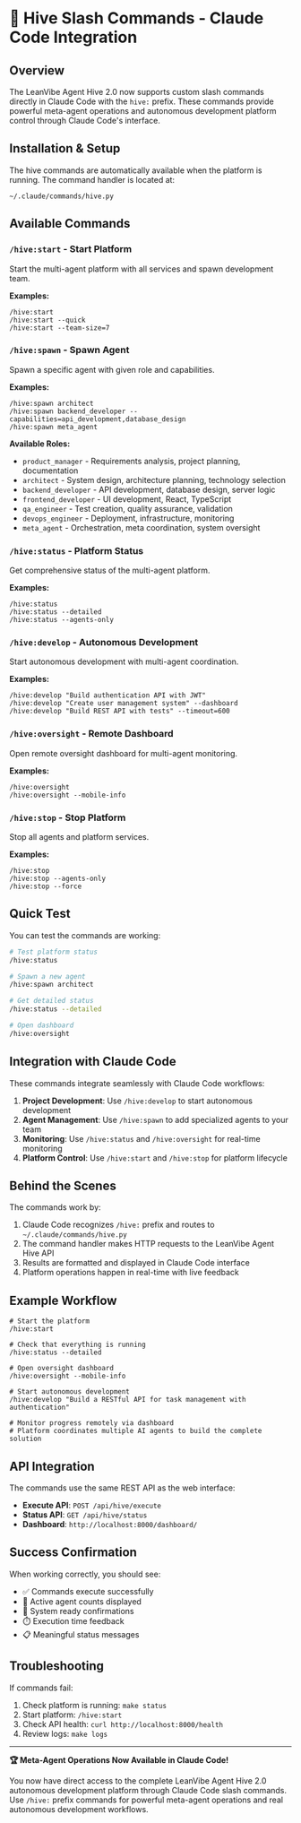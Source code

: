# 🤖 Hive Slash Commands - Claude Code Integration

## Overview

The LeanVibe Agent Hive 2.0 now supports custom slash commands directly in Claude Code with the `hive:` prefix. These commands provide powerful meta-agent operations and autonomous development platform control through Claude Code's interface.

## Installation & Setup

The hive commands are automatically available when the platform is running. The command handler is located at:
```
~/.claude/commands/hive.py
```

## Available Commands

### `/hive:start` - Start Platform
Start the multi-agent platform with all services and spawn development team.

**Examples:**
```
/hive:start
/hive:start --quick
/hive:start --team-size=7
```

### `/hive:spawn` - Spawn Agent
Spawn a specific agent with given role and capabilities.

**Examples:**
```
/hive:spawn architect
/hive:spawn backend_developer --capabilities=api_development,database_design
/hive:spawn meta_agent
```

**Available Roles:**
- `product_manager` - Requirements analysis, project planning, documentation
- `architect` - System design, architecture planning, technology selection
- `backend_developer` - API development, database design, server logic
- `frontend_developer` - UI development, React, TypeScript
- `qa_engineer` - Test creation, quality assurance, validation
- `devops_engineer` - Deployment, infrastructure, monitoring
- `meta_agent` - Orchestration, meta coordination, system oversight

### `/hive:status` - Platform Status
Get comprehensive status of the multi-agent platform.

**Examples:**
```
/hive:status
/hive:status --detailed
/hive:status --agents-only
```

### `/hive:develop` - Autonomous Development
Start autonomous development with multi-agent coordination.

**Examples:**
```
/hive:develop "Build authentication API with JWT"
/hive:develop "Create user management system" --dashboard
/hive:develop "Build REST API with tests" --timeout=600
```

### `/hive:oversight` - Remote Dashboard
Open remote oversight dashboard for multi-agent monitoring.

**Examples:**
```
/hive:oversight
/hive:oversight --mobile-info
```

### `/hive:stop` - Stop Platform
Stop all agents and platform services.

**Examples:**
```
/hive:stop
/hive:stop --agents-only
/hive:stop --force
```

## Quick Test

You can test the commands are working:

```bash
# Test platform status
/hive:status

# Spawn a new agent
/hive:spawn architect

# Get detailed status
/hive:status --detailed

# Open dashboard
/hive:oversight
```

## Integration with Claude Code

These commands integrate seamlessly with Claude Code workflows:

1. **Project Development**: Use `/hive:develop` to start autonomous development
2. **Agent Management**: Use `/hive:spawn` to add specialized agents to your team
3. **Monitoring**: Use `/hive:status` and `/hive:oversight` for real-time monitoring
4. **Platform Control**: Use `/hive:start` and `/hive:stop` for platform lifecycle

## Behind the Scenes

The commands work by:
1. Claude Code recognizes `/hive:` prefix and routes to `~/.claude/commands/hive.py`
2. The command handler makes HTTP requests to the LeanVibe Agent Hive API
3. Results are formatted and displayed in Claude Code interface
4. Platform operations happen in real-time with live feedback

## Example Workflow

```
# Start the platform
/hive:start

# Check that everything is running
/hive:status --detailed

# Open oversight dashboard
/hive:oversight --mobile-info

# Start autonomous development
/hive:develop "Build a RESTful API for task management with authentication"

# Monitor progress remotely via dashboard
# Platform coordinates multiple AI agents to build the complete solution
```

## API Integration

The commands use the same REST API as the web interface:
- **Execute API**: `POST /api/hive/execute`
- **Status API**: `GET /api/hive/status`
- **Dashboard**: `http://localhost:8000/dashboard/`

## Success Confirmation

When working correctly, you should see:
- ✅ Commands execute successfully
- 🤖 Active agent counts displayed
- 🎯 System ready confirmations
- ⏱️ Execution time feedback
- 📋 Meaningful status messages

## Troubleshooting

If commands fail:
1. Check platform is running: `make status`
2. Start platform: `/hive:start`
3. Check API health: `curl http://localhost:8000/health`
4. Review logs: `make logs`

---

**🏆 Meta-Agent Operations Now Available in Claude Code!**

You now have direct access to the complete LeanVibe Agent Hive 2.0 autonomous development platform through Claude Code slash commands. Use `/hive:` prefix commands for powerful meta-agent operations and real autonomous development workflows.